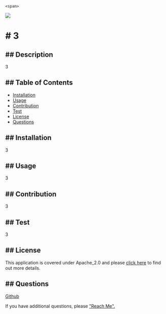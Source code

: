 
    <span>
  <img src="https://img.shields.io/badge/License-Apache_2.0-blue.svg">
  </span>
    <h1># 3</h1> 
    <h2>## Description</h2>
        <p>3</p>
    <h2>## Table of Contents</h2>
        <ul>
            <li><a href="#installation">Installation</a></li>
            <li><a href="#usage">Usage</a></li>
            <li><a href="#contribution">Contribution</a></li>
            <li><a href="#test">Test</a></li>
            <li><a href="#license">License</a></li>
            <li><a href="#questions">Questions</a></li>
        </ul>
    <h2 id="installation">## Installation</h2>
        <p>3</p>
    <h2 id="usage">## Usage</h2>
        <p>3</p>
    <h2 id="contribution">## Contribution</h2>
        <p>3</p>
    <h2 id="test">## Test</h2>
        <p>3</p>
    <h2 id="license">## License</h2>
        <p>
    This application is covered under Apache_2.0 and please <a href="https://choosealicense.com/licenses/">click here</a> to find out more details.
  </p>
    <h2 id="questions">## Questions</h2>
        <p><a href="https://github.com/3">Github</a></p>
        <p>If you have additional questions, please <a href="3">"Reach Me".</a><p>            
  